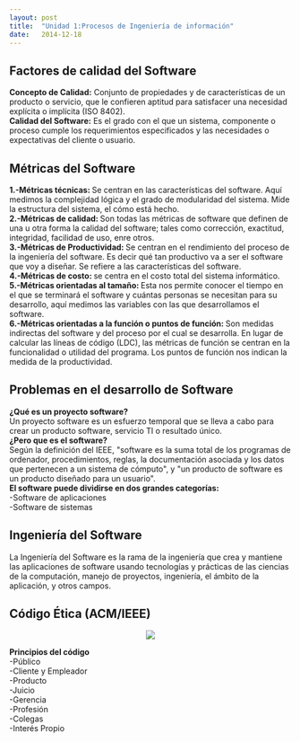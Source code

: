 ```yaml
---
layout: post
title:  "Unidad 1:Procesos de Ingeniería de información"
date:   2014-12-18
---
```


<h2>Factores de calidad del Software</h2>
<p><b>Concepto de Calidad:</b> Conjunto de propiedades y de características de un producto o servicio, que le confieren aptitud para satisfacer una necesidad explícita o implícita (ISO 8402).<br>
<b>Calidad del Software:</b> Es el grado con el que un sistema, componente o proceso cumple los requerimientos especificados y las necesidades o expectativas del cliente o usuario.</p>
<h2>Métricas del Software</h2>
<p><b>1.-Métricas técnicas: </b>Se centran en las características del software. Aquí medimos la complejidad lógica y el grado de modularidad del sistema. Mide la estructura del sistema, el cómo está hecho.<br>
<b>2.-Métricas de calidad: </b> Son todas las métricas de software que definen de una u otra forma la calidad del software; tales como corrección, exactitud, integridad, facilidad de uso, enre otros.<br>
<b>3.-Métricas de Productividad: </b> Se centran en el rendimiento del proceso de la ingeniería del software. Es decir qué tan productivo va a ser el software que voy a diseñar. Se refiere a las características del software.<br>
<b>4.-Métricas de costo: </b> se centra en el costo total del sistema informático.<br>
<b>5.-Métricas orientadas al tamaño: </b> Esta nos permite conocer el tiempo en el que se terminará el software y cuántas personas se necesitan para su desarrollo, aquí medimos las variables con las que desarrollamos el software.<br>
<b>6.-Métricas orientadas a la función o puntos de función: </b>Son medidas indirectas del software y del proceso por el cual se desarrolla. En lugar de calcular las líneas de código (LDC), las métricas de función se centran en la funcionalidad o utilidad del programa. Los puntos de función nos indican la medida de la productividad.</p>
  <h2>Problemas en el desarrollo de Software</h2>
  <p><b>¿Qué es un proyecto software?</b><br>
Un proyecto software es un esfuerzo temporal que se lleva a cabo para crear un producto software, servicio TI o resultado único.<br>
<b>¿Pero que es el software?</b><br>
Según la definición del IEEE, "software es la suma total de los programas de ordenador, procedimientos, reglas, la documentación asociada y los datos que pertenecen a un sistema de cómputo", y "un producto de software es un producto diseñado para un usuario".<br>
<b>El software puede dividirse en dos grandes categorías:</b><br>
-Software de aplicaciones<br>
-Software de sistemas</p>
<h2>Ingeniería del Software</h2>
<p>La Ingeniería del Software es la rama de la ingeniería que crea y mantiene las aplicaciones de software usando tecnologías y prácticas de las ciencias de la computación, manejo de proyectos, ingeniería, el ámbito de la aplicación, y otros campos.</p>
<h2>Código Ética (ACM/IEEE)</h2>
<center><img src="https://d3cdtxx03omvla.cloudfront.net/22295585_1518654652784.jpg"></center>
 <p><b>Principios del código</b><br>
-Público<br>
-Cliente y Empleador<br>
-Producto<br>
-Juicio<br>
-Gerencia<br>
-Profesión<br>
-Colegas<br>
-Interés Propio</p>
